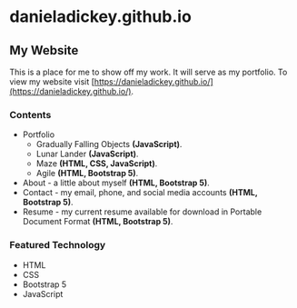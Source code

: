 # danieladickey.github.io

## My Website

This is a place for me to show off my work. It will serve as my portfolio. To view my website
visit [https://danieladickey.github.io/](https://danieladickey.github.io/).

### Contents

- Portfolio
    - Gradually Falling Objects **(JavaScript)**.
    - Lunar Lander **(JavaScript)**.
    - Maze **(HTML, CSS, JavaScript)**.
    - Agile **(HTML, Bootstrap 5)**.
- About - a little about myself **(HTML, Bootstrap 5)**.
- Contact - my email, phone, and social media accounts **(HTML, Bootstrap 5)**.
- Resume - my current resume available for download in Portable Document Format **(HTML, Bootstrap 5)**.

### Featured Technology

- HTML
- CSS
- Bootstrap 5
- JavaScript

